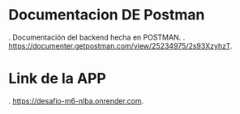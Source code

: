 # Documentacion DE  Postman

. Documentación del backend hecha en POSTMAN.
. https://documenter.getpostman.com/view/25234975/2s93XzyhzT.


# Link de la APP
. https://desafio-m6-nlba.onrender.com.
